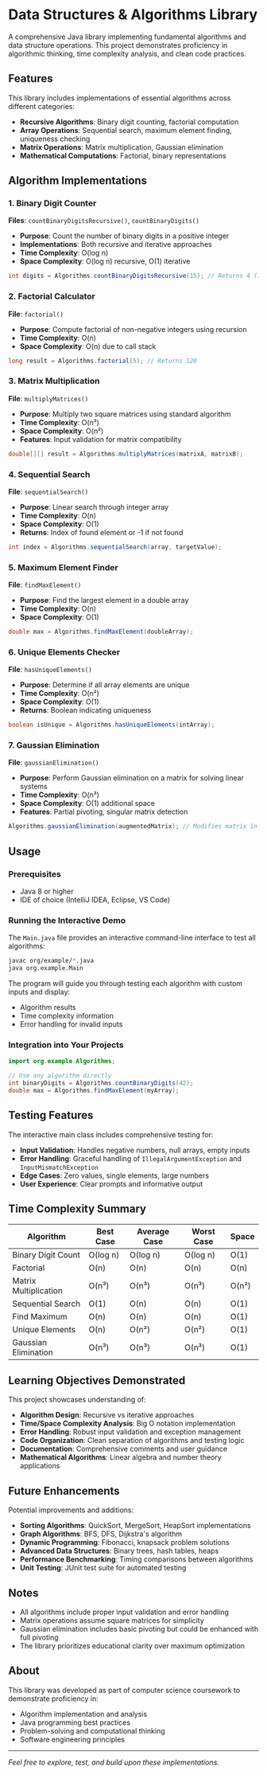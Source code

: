 # Data Structures & Algorithms Library 

A comprehensive Java library implementing fundamental algorithms and data structure operations. This project demonstrates proficiency in algorithmic thinking, time complexity analysis, and clean code practices.

## Features

This library includes implementations of essential algorithms across different categories:

- **Recursive Algorithms**: Binary digit counting, factorial computation
- **Array Operations**: Sequential search, maximum element finding, uniqueness checking
- **Matrix Operations**: Matrix multiplication, Gaussian elimination
- **Mathematical Computations**: Factorial, binary representations

## Algorithm Implementations

### 1. Binary Digit Counter
**Files**: `countBinaryDigitsRecursive()`, `countBinaryDigits()`
- **Purpose**: Count the number of binary digits in a positive integer
- **Implementations**: Both recursive and iterative approaches
- **Time Complexity**: O(log n)
- **Space Complexity**: O(log n) recursive, O(1) iterative

```java
int digits = Algorithms.countBinaryDigitsRecursive(15); // Returns 4 (1111 in binary)
```

### 2. Factorial Calculator
**File**: `factorial()`
- **Purpose**: Compute factorial of non-negative integers using recursion
- **Time Complexity**: O(n)
- **Space Complexity**: O(n) due to call stack

```java
long result = Algorithms.factorial(5); // Returns 120
```

### 3. Matrix Multiplication
**File**: `multiplyMatrices()`
- **Purpose**: Multiply two square matrices using standard algorithm
- **Time Complexity**: O(n³)
- **Space Complexity**: O(n²)
- **Features**: Input validation for matrix compatibility

```java
double[][] result = Algorithms.multiplyMatrices(matrixA, matrixB);
```

### 4. Sequential Search
**File**: `sequentialSearch()`
- **Purpose**: Linear search through integer array
- **Time Complexity**: O(n)
- **Space Complexity**: O(1)
- **Returns**: Index of found element or -1 if not found

```java
int index = Algorithms.sequentialSearch(array, targetValue);
```

### 5. Maximum Element Finder
**File**: `findMaxElement()`
- **Purpose**: Find the largest element in a double array
- **Time Complexity**: O(n)
- **Space Complexity**: O(1)

```java
double max = Algorithms.findMaxElement(doubleArray);
```

### 6. Unique Elements Checker
**File**: `hasUniqueElements()`
- **Purpose**: Determine if all array elements are unique
- **Time Complexity**: O(n²)
- **Space Complexity**: O(1)
- **Returns**: Boolean indicating uniqueness

```java
boolean isUnique = Algorithms.hasUniqueElements(intArray);
```

### 7. Gaussian Elimination
**File**: `gaussianElimination()`
- **Purpose**: Perform Gaussian elimination on a matrix for solving linear systems
- **Time Complexity**: O(n³)
- **Space Complexity**: O(1) additional space
- **Features**: Partial pivoting, singular matrix detection

```java
Algorithms.gaussianElimination(augmentedMatrix); // Modifies matrix in-place
```

## Usage

### Prerequisites
- Java 8 or higher
- IDE of choice (IntelliJ IDEA, Eclipse, VS Code)

### Running the Interactive Demo

The `Main.java` file provides an interactive command-line interface to test all algorithms:

```bash
javac org/example/*.java
java org.example.Main
```

The program will guide you through testing each algorithm with custom inputs and display:
- Algorithm results
- Time complexity information
- Error handling for invalid inputs

### Integration into Your Projects

```java
import org.example.Algorithms;

// Use any algorithm directly
int binaryDigits = Algorithms.countBinaryDigits(42);
double max = Algorithms.findMaxElement(myArray);
```

## Testing Features

The interactive main class includes comprehensive testing for:
- **Input Validation**: Handles negative numbers, null arrays, empty inputs
- **Error Handling**: Graceful handling of `IllegalArgumentException` and `InputMismatchException`
- **Edge Cases**: Zero values, single elements, large numbers
- **User Experience**: Clear prompts and informative output

## Time Complexity Summary

| Algorithm | Best Case | Average Case | Worst Case | Space |
|-----------|-----------|--------------|------------|-------|
| Binary Digit Count | O(log n) | O(log n) | O(log n) | O(1) |
| Factorial | O(n) | O(n) | O(n) | O(n) |
| Matrix Multiplication | O(n³) | O(n³) | O(n³) | O(n²) |
| Sequential Search | O(1) | O(n) | O(n) | O(1) |
| Find Maximum | O(n) | O(n) | O(n) | O(1) |
| Unique Elements | O(n) | O(n²) | O(n²) | O(1) |
| Gaussian Elimination | O(n³) | O(n³) | O(n³) | O(1) |

## Learning Objectives Demonstrated

This project showcases understanding of:
- **Algorithm Design**: Recursive vs iterative approaches
- **Time/Space Complexity Analysis**: Big O notation implementation
- **Error Handling**: Robust input validation and exception management
- **Code Organization**: Clean separation of algorithms and testing logic
- **Documentation**: Comprehensive comments and user guidance
- **Mathematical Algorithms**: Linear algebra and number theory applications

## Future Enhancements

Potential improvements and additions:
- **Sorting Algorithms**: QuickSort, MergeSort, HeapSort implementations
- **Graph Algorithms**: BFS, DFS, Dijkstra's algorithm
- **Dynamic Programming**: Fibonacci, knapsack problem solutions
- **Advanced Data Structures**: Binary trees, hash tables, heaps
- **Performance Benchmarking**: Timing comparisons between algorithms
- **Unit Testing**: JUnit test suite for automated testing

## Notes

- All algorithms include proper input validation and error handling
- Matrix operations assume square matrices for simplicity
- Gaussian elimination includes basic pivoting but could be enhanced with full pivoting
- The library prioritizes educational clarity over maximum optimization

## About

This library was developed as part of computer science coursework to demonstrate proficiency in:
- Algorithm implementation and analysis
- Java programming best practices
- Problem-solving and computational thinking
- Software engineering principles


---

*Feel free to explore, test, and build upon these implementations.*
